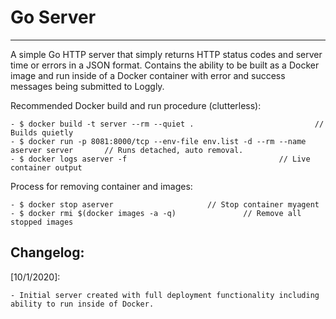 # Go Server
--------------------------
A simple Go HTTP server that simply returns HTTP status codes and server time or errors in a JSON format. 
Contains the ability to be built as a Docker image and run inside of a Docker container with error and success messages being submitted to Loggly.

Recommended Docker build and run procedure (clutterless):

	- $ docker build -t server --rm --quiet .	 						// Builds quietly 
	- $ docker run -p 8081:8000/tcp --env-file env.list -d --rm --name aserver server		// Runs detached, auto removal.
	- $ docker logs aserver -f									// Live container output
	
Process for removing container and images:

	- $ docker stop aserver						// Stop container myagent
	- $ docker rmi $(docker images -a -q)				// Remove all stopped images
	
Changelog:
-------------------------------
[10/1/2020]: 

	- Initial server created with full deployment functionality including ability to run inside of Docker.

